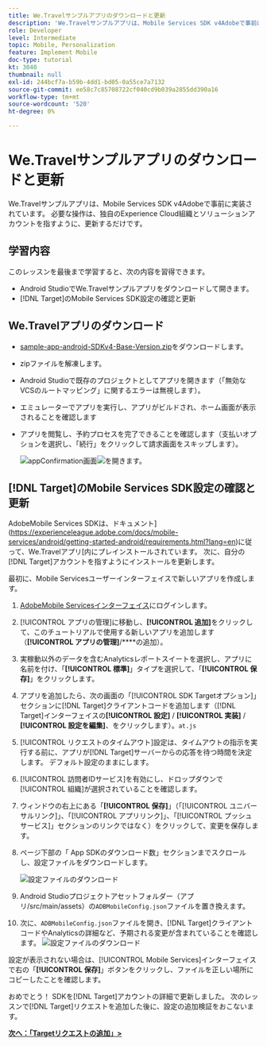 ```yaml
---
title: We.Travelサンプルアプリのダウンロードと更新
description: 'We.Travelサンプルアプリは、Mobile Services SDK v4Adobeで事前に実装されています。 独自のExperience Cloud組織とソリューションアカウントを指すように更新するだけです。   '
role: Developer
level: Intermediate
topic: Mobile, Personalization
feature: Implement Mobile
doc-type: tutorial
kt: 3040
thumbnail: null
exl-id: 244bcf7a-b59b-4dd1-bd05-0a55ce7a7132
source-git-commit: ee58c7c85708722cf040cd9b039a2855dd390a16
workflow-type: tm+mt
source-wordcount: '520'
ht-degree: 0%

---
```


# We.Travelサンプルアプリのダウンロードと更新

We.Travelサンプルアプリは、Mobile Services SDK v4Adobeで事前に実装されています。 必要な操作は、独自のExperience Cloud組織とソリューションアカウントを指すように、更新するだけです。

## 学習内容

このレッスンを最後まで学習すると、次の内容を習得できます。

* Android StudioでWe.Travelサンプルアプリをダウンロードして開きます。
* [!DNL Target]のMobile Services SDK設定の確認と更新

## We.Travelアプリのダウンロード

* [sample-app-android-SDKv4-Base-Version.zip](assets/sample-app-android-SDKv4-Base-Version.zip)をダウンロードします。
* zipファイルを解凍します。
* Android Studioで既存のプロジェクトとしてアプリを開きます（「無効なVCSのルートマッピング」に関するエラーは無視します）。
* エミュレーターでアプリを実行し、アプリがビルドされ、ホーム画面が表示されることを確認します
* アプリを閲覧し、予約プロセスを完了できることを確認します（支払いオプションを選択し、「続行」をクリックして請求画面をスキップします）。

   ![appConfirmation画面](assets/wetravel_homeScreen.png)![を開きます。](assets/wetravel_confirmationScreen.png)

## [!DNL Target]のMobile Services SDK設定の確認と更新

AdobeMobile Services SDKは、ドキュメント](https://experienceleague.adobe.com/docs/mobile-services/android/getting-started-android/requirements.html?lang=en)に従って、We.Travelアプリ[内にプレインストールされています。 次に、自分の[!DNL Target]アカウントを指すようにインストールを更新します。

最初に、Mobile Servicesユーザーインターフェイスで新しいアプリを作成します。

1. [AdobeMobile Servicesインターフェイス](https://mobilemarketing.adobe.com/)にログインします。
1. [!UICONTROL アプリの管理]に移動し、**[!UICONTROL 追加]**&#x200B;をクリックして、このチュートリアルで使用する新しいアプリを追加します（**[!UICONTROL アプリの管理]**/****&#x200B;の追加）。
1. 実稼動以外のデータを含むAnalyticsレポートスイートを選択し、アプリに名前を付け、「**[!UICONTROL 標準]**」タイプを選択して、「**[!UICONTROL 保存]**」をクリックします。
1. アプリを追加したら、次の画面の「[!UICONTROL SDK Targetオプション]」セクションに[!DNL Target]クライアントコードを追加します（[!DNL Target]インターフェイスの&#x200B;**[!UICONTROL 設定]** / **[!UICONTROL 実装]** / **[!UICONTROL 設定を編集]**、をクリックします）。`at.js`
1. [!UICONTROL リクエストのタイムアウト]設定は、タイムアウトの指示を実行する前に、アプリが[!DNL Target]サーバーからの応答を待つ時間を決定します。 デフォルト設定のままにします。
1. [!UICONTROL 訪問者IDサービス]を有効にし、ドロップダウンで[!UICONTROL 組織]が選択されていることを確認します。
1. ウィンドウの右上にある「**[!UICONTROL 保存]**」（「[!UICONTROL ユニバーサルリンク]」、「[!UICONTROL アプリリンク]」、「[!UICONTROL プッシュサービス]」セクションのリンクではなく）をクリックして、変更を保存します。
1. ページ下部の「 App SDKのダウンロード数」セクションまでスクロールし、設定ファイルをダウンロードします。

   ![設定ファイルのダウンロード](assets/config_file.jpg)

1. Android Studioプロジェクトアセットフォルダー（アプリ/src/main/assets）の`ADBMobileConfig.json`ファイルを置き換えます。

1. 次に、`ADBMobileConfig.json`ファイルを開き、[!DNL Target]クライアントコードやAnalyticsの詳細など、予期される変更が含まれていることを確認します。
   ![設定ファイルのダウンロード](assets/client_code.jpg)

設定が表示されない場合は、[!UICONTROL Mobile Services]インターフェイスで右の「**[!UICONTROL 保存]**」ボタンをクリックし、ファイルを正しい場所にコピーしたことを確認します。

おめでとう！ SDKを[!DNL Target]アカウントの詳細で更新しました。 次のレッスンで[!DNL Target]リクエストを追加した後に、設定の追加検証をおこないます。

**[次へ：「Targetリクエストの追加」>](add-requests.md)**
